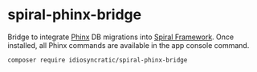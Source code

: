 # spiral-phinx-bridge

Bridge to integrate [Phinx](https://phinx.org) DB migrations into [Spiral Framework](https://spiral.dev). Once installed, all Phinx commands are available in the app console command.

```
composer require idiosyncratic/spiral-phinx-bridge
```
